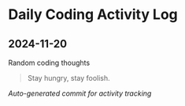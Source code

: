 # Daily Coding Activity Log

## 2024-11-20

Random coding thoughts

> Stay hungry, stay foolish.

*Auto-generated commit for activity tracking*
